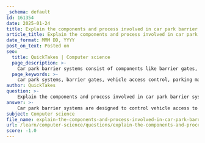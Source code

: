 ```yaml
---
_schema: default
id: 161354
date: 2025-01-24
title: Explain the components and process involved in car park barrier systems.
article_title: Explain the components and process involved in car park barrier systems.
date_format: MMM DD, YYYY
post_on_text: Posted on
seo:
  title: QuickTakes | Computer science
  page_description: >-
    Car park barrier systems consist of components like barrier gates, control units, and payment systems that work together to manage vehicle access, ensure payment, and track parking duration in a secure and efficient manner.
  page_keywords: >-
    car park systems, barrier gates, vehicle access control, parking management, payment systems, sensors, control units, entry process, exit process, data management
author: QuickTakes
question: >-
    Explain the components and process involved in car park barrier systems.
answer: >-
    Car park barrier systems are designed to control vehicle access to parking facilities, ensuring that only authorized vehicles can enter and exit while managing payment and parking duration. The components and processes involved in these systems can be broken down as follows:\n\n### Components of Car Park Barrier Systems\n\n1. **Barrier Gate**: The physical barrier that opens and closes to allow or restrict vehicle access. It can be a simple arm that lifts or a more complex gate system.\n\n2. **Control Unit**: This is the brain of the system, which processes inputs from various sensors and controls the operation of the barrier gate. It can be programmed to handle different scenarios, such as varying rates based on time of day.\n\n3. **Sensors**: These include:\n   - **Vehicle Detection Sensors**: Used to detect the presence of a vehicle at the entrance or exit. Common types include inductive loops, infrared sensors, or ultrasonic sensors.\n   - **Payment Sensors**: These may include card readers or ticket dispensers that allow users to pay for parking.\n\n4. **Payment System**: This can be a ticket machine that dispenses tickets based on the duration of parking or a pay-on-exit system where users pay before leaving. The system may also support cashless payments via credit/debit cards or mobile payment apps.\n\n5. **User Interface**: This includes displays and buttons for users to interact with the system, such as selecting parking duration or making payments.\n\n6. **Communication System**: This may involve wired or wireless communication to connect the control unit with payment systems, sensors, and possibly a central management system for monitoring and reporting.\n\n7. **Power Supply**: A reliable power source is essential for the operation of all components, often supplemented by backup systems to ensure functionality during power outages.\n\n### Process Involved in Car Park Barrier Systems\n\n1. **Entry Process**:\n   - A vehicle approaches the entry point.\n   - The vehicle detection sensor detects the vehicle and sends a signal to the control unit.\n   - The control unit may prompt the user to take a ticket or make a payment, depending on the system design.\n   - Once the user has completed the necessary steps (e.g., taking a ticket or paying), the control unit activates the barrier gate to allow entry.\n\n2. **Parking Duration Management**:\n   - The system tracks the duration of parking, often using timestamps from the ticket or payment system.\n   - Different rates may apply based on the time of day, day of the week, or special events, which the control unit manages.\n\n3. **Exit Process**:\n   - When the vehicle is ready to leave, the user may need to pay for the duration of parking at a pay station or through a mobile app.\n   - After payment, the user may receive a ticket or a code to exit.\n   - The vehicle approaches the exit barrier, and the vehicle detection sensor signals the control unit.\n   - The control unit verifies payment and activates the barrier gate to allow the vehicle to exit.\n\n4. **Data Management**:\n   - The system may log data for reporting purposes, such as the number of vehicles, duration of stay, and payment transactions.\n   - This data can be used for operational analysis and to improve the efficiency of the parking facility.\n\n### Conclusion\n\nCar park barrier systems integrate various technologies to provide a seamless experience for users while ensuring security and efficient management of parking resources. The combination of physical barriers, sensors, control units, and payment systems work together to facilitate controlled access and payment processing in parking facilities.
subject: Computer science
file_name: explain-the-components-and-process-involved-in-car-park-barrier-systems.md
url: /learn/computer-science/questions/explain-the-components-and-process-involved-in-car-park-barrier-systems
score: -1.0
---
```


&nbsp;